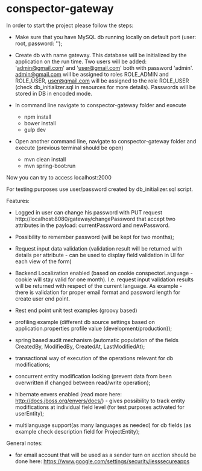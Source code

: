 # conspector-gateway

In order to start the project please follow the steps:

- Make sure that you have MySQL db running locally on default port (user: root, password: '');
- Create db with name gateway. This database will be initialized by the application on the run time. Two users will be added:
'admin@gmail.com' and 'user@gmail.com' both with password 'admin'. admin@gmail.com will be assigned to roles ROLE_ADMIN and ROLE_USER, user@gmail.com will be assigned to the role ROLE_USER (check db_initializer.sql in resources for more details). Passwords will 
be stored in DB in encoded mode.

- In command line navigate to conspector-gateway folder and execute 
	- npm install
	- bower install
	- gulp dev	

- Open another command line, navigate to conspector-gateway folder and execute (previous terminal should be open)
	- mvn clean install
	- mvn spring-boot:run

Now you can try to access localhost:2000

For testing purposes use user/password created by db_initializer.sql script.

Features:

- Logged in user can change his password with PUT request http://localhost:8080/gateway/changePassword that
accept two attributes in the payload: currentPassword and newPassword.

- Possibility to remember password (will be kept for two months);

- Request input data validation (validation result will be returned with details per attribute - can be used to
display field validation in UI for each view of the form)

- Backend Localization enabled (based on cookie conspectorLanguage - cookie will stay valid for one month). I.e. request input validation results will be returned with respect of the current language. As example - there is validation for proper email format and password length for create user end point.

- Rest end point unit test examples (groovy based)

- profiling example (different db source settings based on
application.properties profile value (development/production));

- spring based audit mechanism (automatic population of the fields CreatedBy, ModifiedBy, CreatedAt, LastModifiedAt);

- transactional way of execution of the operations relevant for db modifications;

- concurrent entity modification locking (prevent data from been overwritten if changed between read/write operation);

- hibernate envers enabled (read more here: http://docs.jboss.org/envers/docs/) - gives possibility to 
track entity modifications at individual field level (for test purposes activated for userEntity);

- multilanguage support(as many languages as needed) for db fields (as example check description field for ProjectEntity);
	
General notes:
- for email account that will be used as a sender turn on acction should be done here:
https://www.google.com/settings/security/lesssecureapps